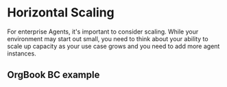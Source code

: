 # Horizontal Scaling

For enterprise Agents, it's important to consider scaling. While your environment may start out small, you need
to think about your ability to scale up capacity as your use case grows and you need to add more agent instances.

## OrgBook BC example